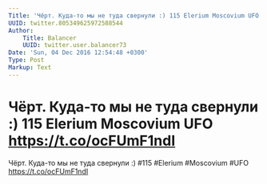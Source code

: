 ```yaml
---
Title: 'Чёрт. Куда-то мы не туда свернули :) 115 Elerium Moscovium UFO https://t.co/ocFUmF1ndI'
UUID: twitter.805349625972588544
Author:
    Title: Balancer
    UUID: twitter.user.balancer73
Date: 'Sun, 04 Dec 2016 12:54:48 +0300'
Type: Post
Markup: Text
---
```


# Чёрт. Куда-то мы не туда свернули :) 115 Elerium Moscovium UFO https://t.co/ocFUmF1ndI

Чёрт. Куда-то мы не туда свернули :) #115 #Elerium
#Moscovium #UFO https://t.co/ocFUmF1ndI